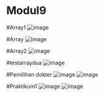 # Modul9

#Array1
![image](https://cloud.githubusercontent.com/assets/22124998/22396555/f37a05ee-e58e-11e6-811f-78e327d6142f.png)

#Array
![image](https://cloud.githubusercontent.com/assets/22124998/22396562/1d3af406-e58f-11e6-8d24-c070352d245d.png)

#Array2
![image](https://cloud.githubusercontent.com/assets/22124998/22396565/35077866-e58f-11e6-85ff-1ae51b0edd1e.png)

#testarraydua
![image](https://cloud.githubusercontent.com/assets/22124998/22396568/4e3bdc32-e58f-11e6-82f1-1c647f8afd80.png)

#Pemilihan dokter
![image](https://cloud.githubusercontent.com/assets/22124998/22396572/64a8725a-e58f-11e6-9944-520df14b0a4a.png)
![image](https://cloud.githubusercontent.com/assets/22124998/22396573/6d57b032-e58f-11e6-8084-a82f222b5a6a.png)

#Praktikum1
![image](https://cloud.githubusercontent.com/assets/22124998/22396575/7dec1cb2-e58f-11e6-9375-19119c060a81.png)
![image](https://cloud.githubusercontent.com/assets/22124998/22396576/83003288-e58f-11e6-8413-579a02cd5dc6.png)
